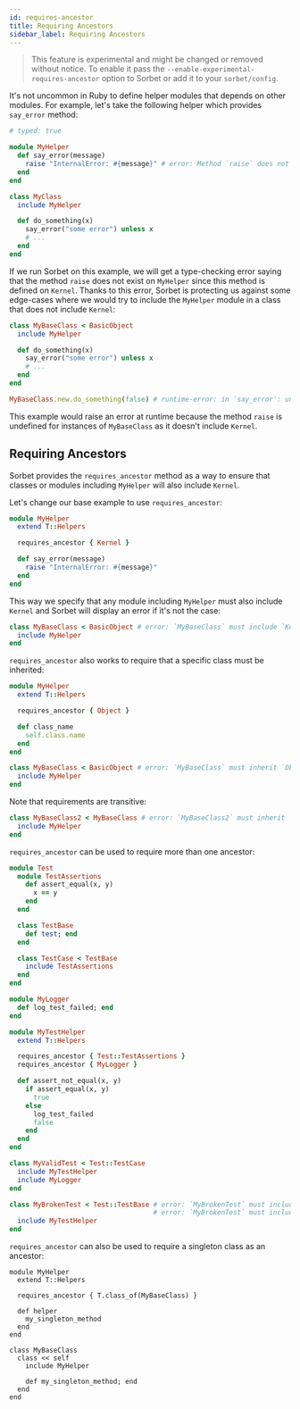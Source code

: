 ```yaml
---
id: requires-ancestor
title: Requiring Ancestors
sidebar_label: Requiring Ancestors
---
```


> This feature is experimental and might be changed or removed without notice.
> To enable it pass the `--enable-experimental-requires-ancestor` option to
> Sorbet or add it to your `sorbet/config`.

It's not uncommon in Ruby to define helper modules that depends on other
modules. For example, let's take the following helper which provides `say_error`
method:

```ruby
# typed: true

module MyHelper
  def say_error(message)
    raise "InternalError: #{message}" # error: Method `raise` does not exist on `MyHelper`
  end
end

class MyClass
  include MyHelper

  def do_something(x)
    say_error("some error") unless x
    # ...
  end
end
```

If we run Sorbet on this example, we will get a type-checking error saying that
the method `raise` does not exist on `MyHelper` since this method is defined on
`Kernel`. Thanks to this error, Sorbet is protecting us against some edge-cases
where we would try to include the `MyHelper` module in a class that does not
include `Kernel`:

```ruby
class MyBaseClass < BasicObject
  include MyHelper

  def do_something(x)
    say_error("some error") unless x
    # ...
  end
end

MyBaseClass.new.do_something(false) # runtime-error: in `say_error': undefined method `raise' for #<MyBaseClass> (NoMethodError)
```

This example would raise an error at runtime because the method `raise` is
undefined for instances of `MyBaseClass` as it doesn't include `Kernel`.

## Requiring Ancestors

Sorbet provides the `requires_ancestor` method as a way to ensure that classes
or modules including `MyHelper` will also include `Kernel`.

Let's change our base example to use `requires_ancestor`:

```ruby
module MyHelper
  extend T::Helpers

  requires_ancestor { Kernel }

  def say_error(message)
    raise "InternalError: #{message}"
  end
end
```

This way we specify that any module including `MyHelper` must also include
`Kernel` and Sorbet will display an error if it's not the case:

```ruby
class MyBaseClass < BasicObject # error: `MyBaseClass` must include `Kernel` (required by `MyHelper`)
  include MyHelper
end
```

`requires_ancestor` also works to require that a specific class must be
inherited:

```ruby
module MyHelper
  extend T::Helpers

  requires_ancestor { Object }

  def class_name
    self.class.name
  end
end

class MyBaseClass < BasicObject # error: `MyBaseClass` must inherit `Object` (required by `MyHelper`)
  include MyHelper
end
```

Note that requirements are transitive:

```ruby
class MyBaseClass2 < MyBaseClass # error: `MyBaseClass2` must inherit `Object` (required by `MyHelper`)
  include MyHelper
end
```

`requires_ancestor` can be used to require more than one ancestor:

```ruby
module Test
  module TestAssertions
    def assert_equal(x, y)
      x == y
    end
  end

  class TestBase
    def test; end
  end

  class TestCase < TestBase
    include TestAssertions
  end
end

module MyLogger
  def log_test_failed; end
end

module MyTestHelper
  extend T::Helpers

  requires_ancestor { Test::TestAssertions }
  requires_ancestor { MyLogger }

  def assert_not_equal(x, y)
    if assert_equal(x, y)
      true
    else
      log_test_failed
      false
    end
  end
end

class MyValidTest < Test::TestCase
  include MyTestHelper
  include MyLogger
end

class MyBrokenTest < Test::TestBase # error: `MyBrokenTest` must include `Test::TestAssertions` (required by `MyTestHelper`)
                                    # error: `MyBrokenTest` must include `MyLogger` (required by `MyTestHelper`)
  include MyTestHelper
end
```

`requires_ancestor` can also be used to require a singleton class as an ancestor:

```
module MyHelper
  extend T::Helpers

  requires_ancestor { T.class_of(MyBaseClass) }

  def helper
    my_singleton_method
  end
end

class MyBaseClass
  class << self
    include MyHelper

    def my_singleton_method; end
  end
end
```
